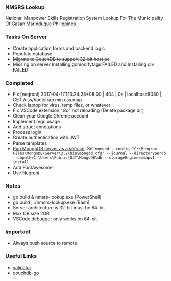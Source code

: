 ### NMSRS Lookup
National Manpower Skills Registration System Lookup For The Municipality Of Gasan Marinduque Philippines

### Tasks On Server
* Create application forms and backend logic
* Populate database
* ~~Migrate to CouchDB to support 32-bit host pc~~
* Missing on server Installing gomodifytags FAILED and Installing dlv FAILED

### Completed
* Fix [negroni] 2017-04-17T13:24:28+08:00 | 404 | 0s | localhost:8080 | GET /css/bootstrap.min.css.map
* Check laptop for virus, temp files, or whatever
* Fix VSCode extension "Go" not reloading (Delete package dir)
* ~~Clean your Google Chrome account~~
* Implement mgo usage
* Add struct annotations
* Process login
* Create authentication with JWT
* Parse templates
* [Run MongoDB server as a service](https://docs.mongodb.com/manual/tutorial/install-mongodb-on-windows/#configure-a-windows-service-for-mongodb-community-edition). Set `mongod --config "C:\Program Files\MongoDB\Server\3.2\bin\mongod.cfg" --journal --directoryperdb --dbpath=C:\Users\Public\OJT\MongoDB\db --storageEngine=mmapv1 --install`
* Add FontAwesome
* Use [Negroni](https://github.com/urfave/negroni)

### Notes
* go build & nmsrs-lookup.exe (PowerShell)
* go build ; ./nmsrs-lookup.exe (Bash)
* Server architecture is 32-bit must be 64-bit
* Max DB size 2GB
* VSCode debugger only works on 64-bit

### Important
* Always push source to remote

### Useful Links
* [validator](https://github.com/go-playground/validator)
* [couchdb-go](https://github.com/rhinoman/couchdb-go)
